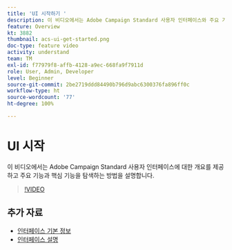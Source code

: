 ```yaml
---
title: 'UI 시작하기 '
description: 이 비디오에서는 Adobe Campaign Standard 사용자 인터페이스와 주요 기능 및 핵심 기능에 대한 개요를 제공합니다.
feature: Overview
kt: 3882
thumbnail: acs-ui-get-started.png
doc-type: feature video
activity: understand
team: TM
exl-id: f77979f8-affb-4128-a9ec-668fa9f7911d
role: User, Admin, Developer
level: Beginner
source-git-commit: 2be2719ddd84490b796d9abc6300376fa896ff0c
workflow-type: ht
source-wordcount: '77'
ht-degree: 100%

---
```


# UI 시작

이 비디오에서는 Adobe Campaign Standard 사용자 인터페이스에 대한 개요를 제공하고 주요 기능과 핵심 기능을 탐색하는 방법을 설명합니다.

>[!VIDEO](https://video.tv.adobe.com/v/18469?quality=12)

## 추가 자료

* [인터페이스 기본 정보](https://experienceleague.adobe.com/docs/campaign-standard/using/getting-started/discovering-the-interface/about-the-interface.html?lang=ko)
* [인터페이스 설명](https://experienceleague.adobe.com/docs/campaign-standard/using/getting-started/discovering-the-interface/interface-description.html?lang=ko)
